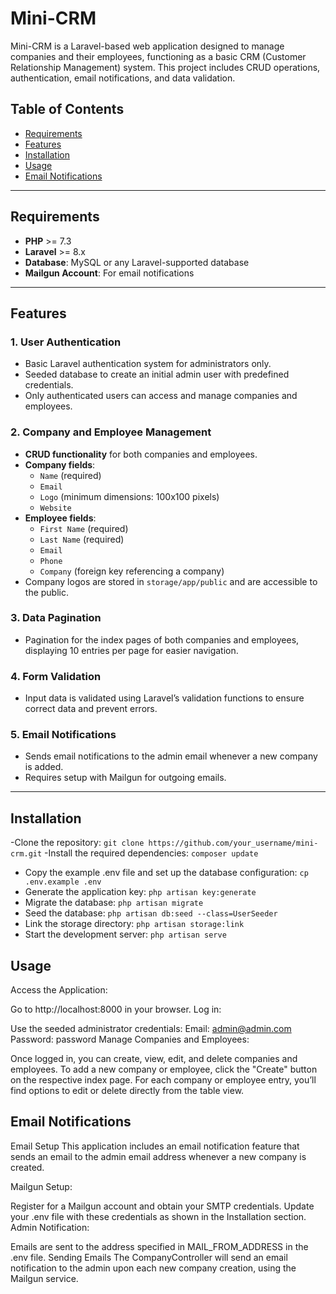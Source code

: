 # Mini-CRM

Mini-CRM is a Laravel-based web application designed to manage companies and their employees, functioning as a basic CRM (Customer Relationship Management) system. This project includes CRUD operations, authentication, email notifications, and data validation.

## Table of Contents
- [Requirements](#requirements)
- [Features](#features)
- [Installation](#installation)
- [Usage](#usage)
- [Email Notifications](#email-notifications)


---

## Requirements

- **PHP** >= 7.3
- **Laravel** >= 8.x
- **Database**: MySQL or any Laravel-supported database
- **Mailgun Account**: For email notifications

---

## Features

### 1. User Authentication
   - Basic Laravel authentication system for administrators only.
   - Seeded database to create an initial admin user with predefined credentials.
   - Only authenticated users can access and manage companies and employees.

### 2. Company and Employee Management
   - **CRUD functionality** for both companies and employees.
   - **Company fields**:
     - `Name` (required)
     - `Email`
     - `Logo` (minimum dimensions: 100x100 pixels)
     - `Website`
   - **Employee fields**:
     - `First Name` (required)
     - `Last Name` (required)
     - `Email`
     - `Phone`
     - `Company` (foreign key referencing a company)
   - Company logos are stored in `storage/app/public` and are accessible to the public.

### 3. Data Pagination
   - Pagination for the index pages of both companies and employees, displaying 10 entries per page for easier navigation.

### 4. Form Validation
   - Input data is validated using Laravel’s validation functions to ensure correct data and prevent errors.

### 5. Email Notifications
   - Sends email notifications to the admin email whenever a new company is added.
   - Requires setup with Mailgun for outgoing emails.

---

## Installation

-Clone the repository: `git clone https://github.com/your_username/mini-crm.git`
-Install the required dependencies: `composer update`
- Copy the example .env file and set up the database configuration: `cp .env.example .env`
- Generate the application key: `php artisan key:generate`
- Migrate the database: `php artisan migrate`
- Seed the database: `php artisan db:seed --class=UserSeeder`
- Link the storage directory: `php artisan storage:link`
- Start the development server: `php artisan serve`




## Usage
Access the Application:

Go to http://localhost:8000 in your browser.
Log in:

Use the seeded administrator credentials:
Email: admin@admin.com
Password: password
Manage Companies and Employees:

Once logged in, you can create, view, edit, and delete companies and employees.
To add a new company or employee, click the "Create" button on the respective index page.
For each company or employee entry, you’ll find options to edit or delete directly from the table view.


## Email Notifications
Email Setup
This application includes an email notification feature that sends an email to the admin email address whenever a new company is created.

Mailgun Setup:

Register for a Mailgun account and obtain your SMTP credentials.
Update your .env file with these credentials as shown in the Installation section.
Admin Notification:

Emails are sent to the address specified in MAIL_FROM_ADDRESS in the .env file.
Sending Emails
The CompanyController will send an email notification to the admin upon each new company creation, using the Mailgun service.
